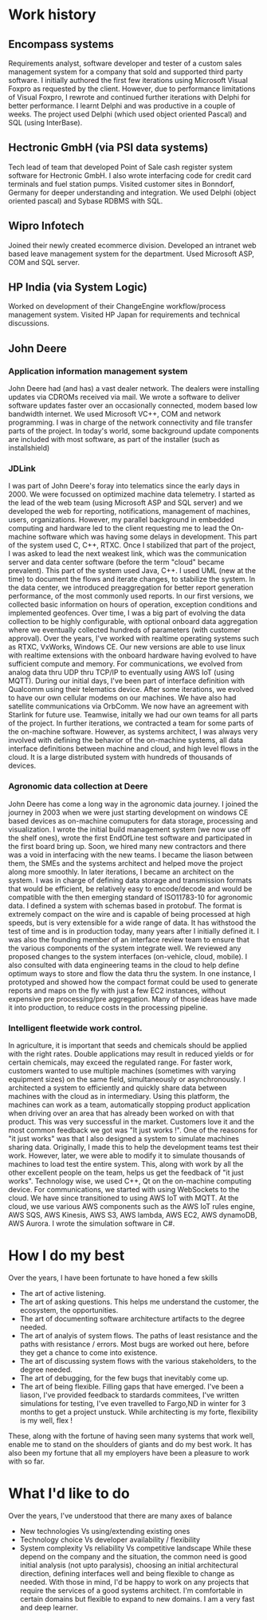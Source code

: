 # Work history
## Encompass systems
Requirements analyst, software developer and tester of a custom sales management system for a company that sold and supported third party software. I initially authored the first few iterations using Microsoft Visual Foxpro as requested by the client. However, due to performance limitations of Visual Foxpro, I rewrote and continued further iterations with Delphi for better performance. I learnt Delphi and was productive in a couple of weeks. The project used Delphi (which used object oriented Pascal) and SQL (using InterBase). 

## Hectronic GmbH (via PSI data systems)
Tech lead of team that developed Point of Sale cash register system software for Hectronic GmbH. I also wrote interfacing code for credit card terminals and fuel station pumps. Visited customer sites in Bonndorf, Germany for deeper understanding and integration. We used Delphi (object oriented pascal) and Sybase RDBMS with SQL.

## Wipro Infotech
Joined their newly created ecommerce division. Developed an intranet web based leave management system for the department. Used Microsoft ASP, COM and SQL server.

## HP India (via System Logic)
Worked on development of their ChangeEngine workflow/process management system. Visited HP Japan for requirements and technical discussions.

## John Deere
### Application information management system
John Deere had (and has) a vast dealer network. The dealers were installing updates via CDROMs received via mail. We wrote a software to deliver software updates faster over an occasionally connected, modem based low bandwidth internet. We used Microsoft VC++, COM and network programming. I was in charge of the network connectivity and file transfer parts of the project. In today's world, some background update components are included with most software, as part of the installer (such as installshield)

### JDLink 
I was part of John Deere's foray into telematics since the early days in 2000. We were focussed on optimized machine data telemetry. I started as the lead of the web team (using Microsoft ASP and SQL server) and we developed the web for reporting, notifications, management of machines, users, organizations. However, my parallel background in embedded computing and hardware led to the client requesting me to lead the On-machine software which was having some delays in development. This part of the system used C, C++, RTXC. Once I stabilized that part of the project, I was asked to lead the next weakest link, which was the communication server and data center software (before the term "cloud" became prevalent). This part of the system used Java, C++. I used UML (new at the time) to document the flows and iterate changes, to stabilize the system. In the data center, we introduced preaggregation for better report generation performance, of the most commonly used reports.
In our first versions, we collected basic information on hours of operation, exception conditions and implemented geofences. Over time, I was a big part of evolving the data collection to be highly configurable, with optional onboard data aggregation where we eventually collected hundreds of parameters (with customer approval). Over the years, I've worked with realtime operating systems such as RTXC, VxWorks, Windows CE. Our new versions are able to use linux with realtime extensions with the onboard hardware having evolved to have sufficient compute and memory. For communications, we evolved from analog data thru UDP thru TCP/IP to eventually using AWS IoT (using MQTT). During our initial days, I've been part of interface definition with Qualcomm using their telematics device. After some iterations, we evolved to have our own cellular modems on our machines. We have also had satellite communications via OrbComm. We now have an agreement with Starlink for future use.
Teamwise, initally we had our own teams for all parts of the project. In further iterations, we contracted a team for some parts of the on-machine software. However, as systems architect, I was always very involved with defining the behavior of the on-machine systems, all data interface definitions between machine and cloud, and high level flows in the cloud. It is a large distributed system with hundreds of thousands of devices.

### Agronomic data collection at Deere
John Deere has come a long way in the agronomic data journey. I joined the journey in 2003 when we were just starting development on windows CE based devices as on-machine comuputers for data storage, processing and visualization. I wrote the initial build management system (we now use off the shelf ones), wrote the first EndOfLine test software and participated in the first board bring up. Soon, we hired many new contractors and there was a void in interfacing with the new teams. I became the liason between them, the SMEs and the systems architect and helped move the project along more smoothly. In later iterations, I became an architect on the system. I was in charge of defining data storage and transmission formats that would be efficient, be relatively easy to encode/decode and would be compatible with the then emerging standard of ISO11783-10 for agronomic data. I defined a system with schemas based in protobuf. The format is extremely compact on the wire and is capable of being processed at high speeds, but is very extensible for a wide range of data. It has withstood the test of time and is in production today, many years after I initially defined it. I was also the founding member of an interface review team to ensure that the various components of the system integrate well. We reviewed any proposed changes to the system interfaces (on-vehicle, cloud, mobile). I also consulted with data engineering teams in the cloud to help define optimum ways to store and flow the data thru the system. In one instance, I prototyped and showed how the compact format could be used to generate reports and maps on the fly with just a few EC2 instances, without expensive pre processing/pre aggregation. Many of those ideas have made it into production, to reduce costs in the processing pipeline.

### Intelligent fleetwide work control.
In agriculture, it is important that seeds and chemicals should be applied with the right rates. Double applications may result in reduced yields or for certain chemicals, may exceed the regulated range. For faster work, customers wanted to use multiple machines (sometimes with varying equipment sizes) on the same field, simultaneously or asynchronously. I architected a system to efficiently and quickly share data between machines with the cloud as in intermediary. Using this platform, the machines can work as a team, automatically stopping product application when driving over an area that has already been worked on with that product. This was very successful in the market. Customers love it and the most common feedback we got was "It just works !". One of the reasons for "it just works" was that I also designed a system to simulate machines sharing data. Originally, I made this to help the development teams test their work. However, later, we were able to modify it to simulate thousands of machines to load test the entire system. This, along with work by all the other excellent people on the team, helps us get the feedback of "it just works". 
Technology wise, we used C++, Qt on the on-machine computing device. For communications, we started with using WebSockets to the cloud. We have since transitioned to using AWS IoT with MQTT. At the cloud, we use various AWS components such as the AWS IoT rules engine, AWS SQS, AWS Kinesis, AWS S3, AWS lambda, AWS EC2, AWS dynamoDB, AWS Aurora. I wrote the simulation software in C#.


# How I do my best
Over the years, I have been fortunate to have honed a few skills
* The art of active listening.
* The art of asking questions. This helps me understand the customer, the ecosystem, the opportunities.
* The art of documenting software architecture artifacts to the degree needed.
* The art of analyis of system flows. The paths of least resistance and the paths with resistance / errors. Most bugs are worked out here, before they get a chance to come into existence.
* The art of discussing system flows with the various stakeholders, to the degree needed.
* The art of debugging, for the few bugs that inevitably come up.
* The art of being flexible. Filling gaps that have emerged. I've been a liason, I've provided feedback to stardards commitees, I've written simulations for testing, I've even travelled to Fargo,ND in winter for 3 months to get a project unstuck. While architecting is my forte, flexibility is my well, flex !

These, along with the fortune of having seen many systems that work well, enable me to stand on the shoulders of giants and do my best work. It has also been my fortune that all my employers have been a pleasure to work with so far.

# What I'd like to do
Over the years, I've understood that there are many axes of balance
* New technologies Vs using/extending existing ones
* Technology choice Vs developer availability / flexibility
* System complexity Vs reliability Vs competitive landscape
While these depend on the company and the situation, the common need is good initial analysis (not upto paralysis), choosing an initial architectural direction, defining interfaces well and being flexible to change as needed.
With those in mind, I'd be happy to work on any projects that require the services of a good systems architect. I'm comfortable in certain domains but flexible to expand to new domains. I am a very fast and deep learner.
